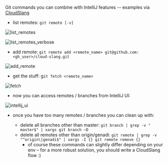 Git commands you can combine with IntelliJ features -- examples via [CloudSlang](https://github.com/CloudSlang)

-	list remotes: `git remote [-v]`

![list_remotes](http://imgur.com/SOxjjAw)

![list_remotes_verbose](http://imgur.com/u9jAoI5)

- add remote: `git remote add <remote_name> git@github.com:<gh_user>/cloud-slang.git`

![add_remote](http://imgur.com/9CZSWnp)

- get the stuff: g`it fetch <remote_name>`

![fetch](http://imgur.com/dQnu1kJ)

-	now you can access remotes / branches from IntelliJ UI:

![intellij_ui](http://imgur.com/xKLtf05)

- once you have too many remotes / branches you can clean up with:

  - delete all branches other than master: `git branch | grep -v " master$" | xargs git branch –D`
  - delete all remotes other than origin/genadi: `git remote | grep -v "^origin\|genadi$" | xargs -I {} git remote remove {}`
    - of course these commands can slightly differ depending on your env – for a more robust solution, you should write a CloudSlang flow :)
